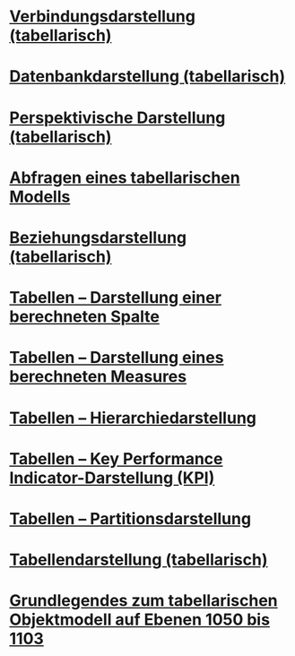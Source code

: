 # [Verbindungsdarstellung (tabellarisch)](connection-representation-tabular.md)
# [Datenbankdarstellung (tabellarisch)](database-representation-tabular.md)
# [Perspektivische Darstellung (tabellarisch)](perspective-representation-tabular.md)
# [Abfragen eines tabellarischen Modells](querying-a-tabular-model.md)
# [Beziehungsdarstellung (tabellarisch)](relationship-representation-tabular.md)
# [Tabellen – Darstellung einer berechneten Spalte](tables-calculated-column-representation.md)
# [Tabellen – Darstellung eines berechneten Measures](tables-calculated-measure-representation.md)
# [Tabellen – Hierarchiedarstellung](tables-hierarchy-representation.md)
# [Tabellen – Key Performance Indicator-Darstellung (KPI)](tables-key-performance-indicator-representation.md)
# [Tabellen – Partitionsdarstellung](tables-partition-representation.md)
# [Tabellendarstellung (tabellarisch)](tables-representation-tabular.md)
# [Grundlegendes zum tabellarischen Objektmodell auf Ebenen 1050 bis 1103](understanding-tabular-object-model-at-levels-1050-through-1103.md)
